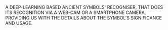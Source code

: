A DEEP-LEARNING BASED ANCIENT SYMBOLS' RECOGNISER, THAT DOES ITS RECOGNITION VIA A WEB-CAM OR A SMARTPHONE CAMERA, PROVIDING US WITH THE DETAILS ABOUT THE SYMBOL'S SIGNIFICANCE AND USAGE. 
